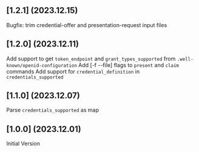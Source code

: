 ## [1.2.1] (2023.12.15)

Bugfix: trim credential-offer and presentation-request input files

## [1.2.0] (2023.12.11)

Add support to get `token_endpoint` and `grant_types_supported` from `.well-known/openid-configuration`
Add [-f --file] flags to `present` and `claim` commands
Add support for `credential_definition` in `credentials_supported`

## [1.1.0] (2023.12.07)

Parse `credentials_supported` as map

## [1.0.0] (2023.12.01)

Initial Version
